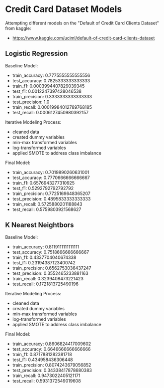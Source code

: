 # Credit Card Dataset Models
Attempting different models on the "Default of Credit Card Clients Dataset" from kaggle:
- https://www.kaggle.com/uciml/default-of-credit-card-clients-dataset

## Logistic Regression
Baseline Model: 
- train_accuracy: 0.7775555555555556
- test_accuracy: 0.7825333333333333
- train_f1: 0.0003994407829039345
- test_f1: 0.0012247397428046538
- train_precision: 0.3333333333333333
- test_precision: 1.0
- train_recall: 0.00019984012789768185
- test_recall: 0.0006127450980392157

Iterative Modeling Process:
- cleaned data
- created dummy variables
- min-max transformed variables
- log-transformed variables
- applied SMOTE to address class imbalance

Final Model:
- train_accuracy: 0.7019890260631001
- test_accuracy: 0.7770666666666667
- train_f1: 0.6576943277310925
- test_f1: 0.5292792792792792
- train_precision: 0.7725169648365207
- test_precision: 0.4895833333333333
- train_recall: 0.5725880201188843
- test_recall: 0.5759803921568627

## K Nearest Neightbors
Baseline Model: 
- train_accuracy: 0.8119111111111111
- test_accuracy: 0.7518666666666667
- train_f1: 0.4337704040674338
- test_f1: 0.23194387123400742
- train_precision: 0.6562753036437247
- test_precision: 0.3552465233881163
- train_recall: 0.3239408473221423
- test_recall: 0.1721813725490196

Iterative Modeling Process:
- cleaned data
- created dummy variables
- min-max transformed variables
- log-transformed variables
- applied SMOTE to address class imbalance

Final Model:
- train_accuracy: 0.8606824417009602
- test_accuracy: 0.6646666666666666
- train_f1: 0.8717881282381718
- test_f1: 0.434958436306448
- train_precision: 0.8074243679056852
- test_precision: 0.34338417878680383
- train_recall: 0.9473022405121171
- test_recall: 0.5931372549019608
